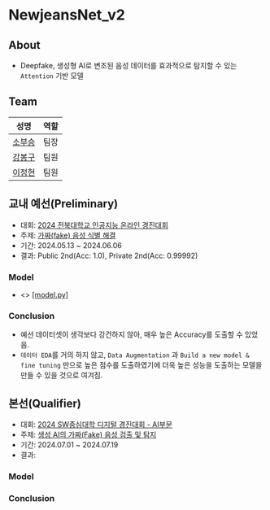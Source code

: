 # NewjeansNet_v2

## About

- Deepfake, 생성형 AI로 변조된 음성 데이터를 효과적으로 탐지할 수 있는 `Attention` 기반 모델

## Team

| 성명                                   | 역할 |
| -------------------------------------- | ---- |
| [소부승](https://github.com/bootkorea) | 팀장 |
| [강봉구](https://github.com/rkdbq)     | 팀원 |
| [이정현](https://github.com/afpine)    | 팀원 |

## 교내 예선(Preliminary)

- 대회: [2024 전북대학교 인공지능 온라인 경진대회](https://swuniv.jbnu.ac.kr/main/jbnusw?gc=Program&do=sinform&spcate=12&program_id=nyJFfj-bw1f662ee625&page=2&psin_id=KKzixIg9k1n662ee625)
- 주제: [가짜(fake) 음성 식별 해결](https://www.kaggle.com/competitions/2024-jbnu-competition-revised)
- 기간: 2024.05.13 ~ 2024.06.06
- 결과: Public 2nd(Acc: 1.0), Private 2nd(Acc: 0.99992)

### Model

- <> [[model.py]](https://github.com/bootkorea/swuniv/preliminary/model.py)

### Conclusion

- 예선 데이터셋이 생각보다 강건하지 않아, 매우 높은 Accuracy를 도출할 수 있었음.
- `데이터 EDA`를 거의 하지 않고, `Data Augmentation` 과 `Build a new model & fine tuning` 만으로 높은 점수를 도출하였기에 더욱 높은 성능을 도출하는 모델을 만들 수 있을 것으로 여겨짐.

## 본선(Qualifier)

- 대회: [2024 SW중심대학 디지털 경진대회 - AI부문](https://www.swuniv.kr/60/?q=YToxOntzOjEyOiJrZXl3b3JkX3R5cGUiO3M6MzoiYWxsIjt9&bmode=view&idx=18303100&t=board)
- 주제: [생성 AI의 가짜(Fake) 음성 검출 및 탐지](https://bit.ly/swuniv2024_ai)
- 기간: 2024.07.01 ~ 2024.07.19
- 결과:

### Model

### Conclusion
